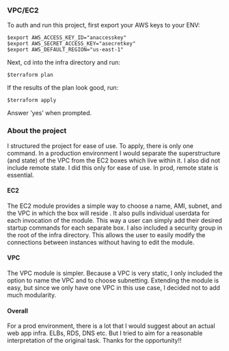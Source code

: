 ### VPC/EC2
To auth and run this project, first export your AWS keys to your ENV:
```
$export AWS_ACCESS_KEY_ID="anaccesskey"
$export AWS_SECRET_ACCESS_KEY="asecretkey"
$export AWS_DEFAULT_REGION="us-east-1"
```

Next, cd into the infra directory and run: 

`$terraform plan`

If the results of the plan look good, run: 

`$terraform apply`

Answer 'yes' when prompted.


### About the project
I structured the project for ease of use. To apply, there is only one command. 
In a production environment I would separate the superstructure (and state) of the VPC from the EC2 boxes which live within it. 
I also did not include remote state. I did this only for ease of use. In prod, remote state is essential. 

#### EC2
The EC2 module provides a simple way to choose a name, AMI, subnet, and the VPC in which the box will reside .
It also pulls individual userdata for each invocation of the module. 
This way a user can simply add their desired startup commands for each separate box. 
I also included a security group in the root of the infra directory. 
This allows the user to easily modify the connections between instances without having to edit the module.

#### VPC
The VPC module is simpler. 
Because a VPC is very static, I only included the option to name the VPC and to choose subnetting. 
Extending the module is easy, but since we only have one VPC in this use case, I decided not to add much modularity. 

#### Overall 
For a prod environment, there is a lot that I would suggest about an actual web app infra. ELBs, RDS, DNS etc.
But I tried to aim for a reasonable interpretation of the original task. 
Thanks for the opportunity!!
